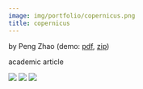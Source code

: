 ```yaml
---
image: img/portfolio/copernicus.png
title: copernicus
---
```


by Peng Zhao (demo: [pdf](https://github.com/pzhaonet/bookdownplus/raw/master/inst2/copernicus/showcase/copernicus.pdf), [zip](https://github.com/pzhaonet/bookdownplus/raw/master/inst/templates/copernicus.zip))

academic article

<!--more-->

![](https://github.com/pzhaonet/bookdownplus/raw/master/inst2/copernicus/showcase/copernicus2.png)
![](https://github.com/pzhaonet/bookdownplus/raw/master/inst2/copernicus/showcase/copernicus3.png)
![](https://github.com/pzhaonet/bookdownplus/raw/master/inst2/copernicus/showcase/cover.png)

